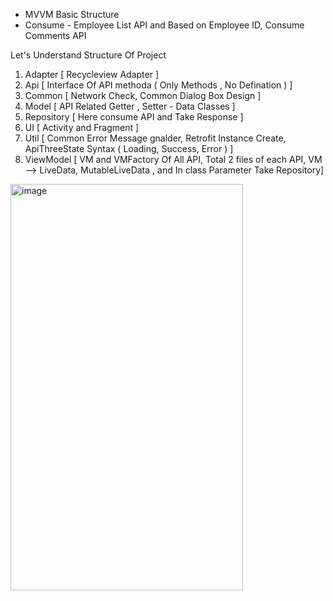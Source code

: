 * MVVM Basic Structure
*  Consume - Employee List API and Based on Employee ID, Consume Comments API

Let's Understand Structure Of Project
1. Adapter [ Recycleview Adapter ]
2. Api [ Interface Of API methoda ( Only Methods , No Defination )  ]
3. Common [ Network Check, Common Dialog Box Design ]
4. Model [ API Related Getter , Setter - Data Classes ]
5. Repository [ Here consume API and Take Response ]
6. UI [ Activity and Fragment ]
7. Util [ Common Error Message gnalder, Retrofit Instance Create, ApiThreeState Syntax ( Loading, Success, Error  ) ]
8. ViewModel [ VM and VMFactory Of All API, Total 2 files of each API, VM --> LiveData, MutableLiveData , and In class Parameter Take Repository]
<img width="372" height="650" alt="image" src="https://github.com/user-attachments/assets/a5770410-8d71-4a88-a655-478141ba5b98" />


